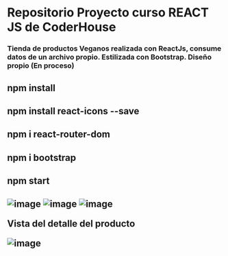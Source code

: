 <h1 >Repositorio Proyecto curso REACT JS de CoderHouse</h1>

<h3>Tienda de productos Veganos realizada con ReactJs, consume datos de un archivo propio. Estilizada con Bootstrap. Diseño propio (En proceso)<h3>

<h2>npm install<h2>
<h2>npm install react-icons --save<h2>
<h2>npm i react-router-dom<h2>
<h2>npm i bootstrap<h2>
<h2>npm start<h2>



  
  
![image](https://user-images.githubusercontent.com/87371966/142624935-784de494-dd99-453b-9e2f-9ec4f844b1d3.png)
![image](https://user-images.githubusercontent.com/87371966/142625593-7342d678-72ec-44b8-9b54-9d5ffcb74ce5.png)
![image](https://user-images.githubusercontent.com/87371966/142626002-9a011d6d-f6a4-44f6-9903-2973f718bf86.png)

  Vista del detalle del producto  
  
  ![image](https://user-images.githubusercontent.com/87371966/142626175-83089eef-7faf-4c24-af4e-594aa6af41a0.png)


